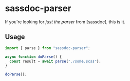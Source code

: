 # sassdoc-parser

If you're looking for _just the parser_ from [sassdoc], this is it.

## Usage

```ts
import { parse } from "sassdoc-parser";

async function doParse() {
  const result = await parse("./some.scss");
}

doParse();
```
